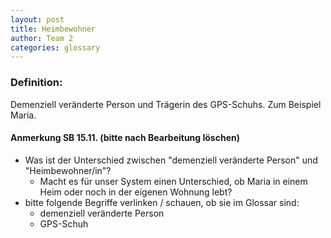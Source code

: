 ```yaml
---
layout: post
title: Heimbewohner
author: Team 2
categories: glossary
---
```

### Definition:

Demenziell veränderte Person und Trägerin des GPS-Schuhs. Zum Beispiel Maria.

#### Anmerkung SB 15.11. (bitte nach Bearbeitung löschen)
* Was ist der Unterschied zwischen "demenziell veränderte Person" und "Heimbewohner/in"? 
    * Macht es für unser System einen Unterschied, ob Maria in einem Heim oder noch in der eigenen Wohnung lebt?
* bitte folgende Begriffe verlinken / schauen, ob sie im Glossar sind: 
    * demenziell veränderte Person
    * GPS-Schuh



